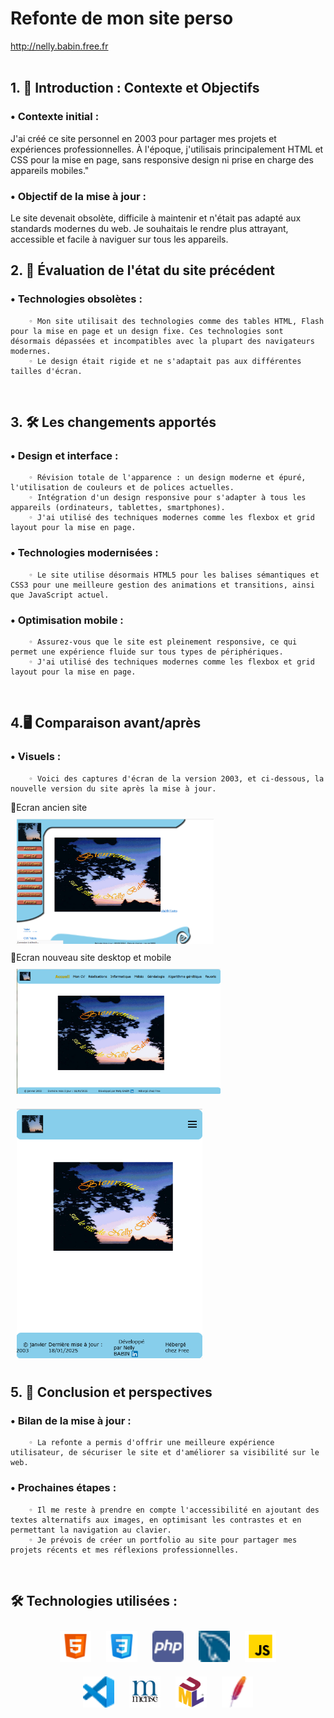 # <h1>Refonte de mon site perso</h1>
<a href="https://github.com/nelbab/projet-herbier-facile/blob/main/conception.md" target="_blank" title="Mon site perso">http://nelly.babin.free.fr </a>  
<br/>

## 1. 🚀 Introduction : Contexte et Objectifs
###    • Contexte initial : 
J'ai créé ce site personnel en 2003 pour partager mes projets et expériences professionnelles. À l'époque, j'utilisais principalement HTML et CSS pour la mise en page, sans responsive design ni prise en charge des appareils mobiles."
###    • Objectif de la mise à jour : 
Le site devenait obsolète, difficile à maintenir et n'était pas adapté aux standards modernes du web. Je souhaitais le rendre plus attrayant, accessible et facile à naviguer sur tous les appareils.
<br />

## 2. 🔭 Évaluation de l'état du site précédent
###    • Technologies obsolètes :
        ◦ Mon site utilisait des technologies comme des tables HTML, Flash pour la mise en page et un design fixe. Ces technologies sont désormais dépassées et incompatibles avec la plupart des navigateurs modernes.
        ◦ Le design était rigide et ne s'adaptait pas aux différentes tailles d'écran.
<br />

## 3. 🛠️ Les changements apportés
###    • Design et interface :
        ◦ Révision totale de l'apparence : un design moderne et épuré, l'utilisation de couleurs et de polices actuelles.
        ◦ Intégration d'un design responsive pour s'adapter à tous les appareils (ordinateurs, tablettes, smartphones).
        ◦ J'ai utilisé des techniques modernes comme les flexbox et grid layout pour la mise en page.
###    • Technologies modernisées :
        ◦ Le site utilise désormais HTML5 pour les balises sémantiques et CSS3 pour une meilleure gestion des animations et transitions, ainsi que JavaScript actuel.
###    • Optimisation mobile :
        ◦ Assurez-vous que le site est pleinement responsive, ce qui permet une expérience fluide sur tous types de périphériques.
        ◦ J'ai utilisé des techniques modernes comme les flexbox et grid layout pour la mise en page.
<br />

## 4.🖥️ Comparaison avant/après
###    • Visuels :
        ◦ Voici des captures d'écran de la version 2003, et ci-dessous, la nouvelle version du site après la mise à jour.
🎴Ecran ancien site<br />
<img style="margin: 10px" src="images/ancien-site.png" alt="ancien site" title="ancien site" height="200px" />
<br />
🎴Ecran nouveau site desktop et mobile<br />
<img style="margin: 10px" src="images/nouveau-site-desktop.png" alt="nouveau site desktop" title="nouveau site desktop" height="200px" />
<img style="margin: 10px" src="images/nouveau-site-mobile.png" alt="nouveau site modile" title="nouveau site mobile" height="400px" />
 <br />

## 5. 🎯 Conclusion et perspectives
###    • Bilan de la mise à jour :
        ◦ La refonte a permis d'offrir une meilleure expérience utilisateur, de sécuriser le site et d'améliorer sa visibilité sur le web.
###    • Prochaines étapes :
        ◦ Il me reste à prendre en compte l'accessibilité en ajoutant des textes alternatifs aux images, en optimisant les contrastes et en permettant la navigation au clavier.
        ◦ Je prévois de créer un portfolio au site pour partager mes projets récents et mes réflexions professionnelles.

<br />

## <h2> 🛠️ Technologies utilisées : </h2>
<div align="center">
<a href="https://en.wikipedia.org/wiki/HTML5" target="_blank"><img style="margin: 10px" src="images/html5.png" alt="HTML5" title="HTML5" height="50" /></a> 
<a href="https://www.w3schools.com/css/" target="_blank"><img style="margin: 10px" src="images/css3.png" alt="CSS3" title="CSS3" height="50" /></a>  
<a href="https://www.php.net/" target="_blank"><img style="margin: 10px" src="images/php.png" alt="PHP" title="PHP" height="50" /></a>  
<a href="https://www.mysql.com/" target="_blank"><img style="margin: 10px" src="images/mysql.png" alt="MySQL" title="MySQL" height="50" /></a>  
<a href="https://www.javascript.com/" target="_blank"><img style="margin: 10px" src="images/js.png" alt="JavaScript" title="JavaScript" height="50" /></a>  
<br />
<a href="https://code.visualstudio.com/" target="_blank"><img style="margin: 10px" src="images/visualStudiocode.png" alt="Visual Studio Code" title="Visual Studio Code" height="50" /></a>
<a href="https://fr.wikipedia.org/wiki/Merise_(informatique)" target="_blank" title="Merise"><img style="margin: 10px" src="images/merise.png" alt="Merise" title="Merise" height="50" /></a>
<a href="https://www.uml.org/what-is-uml.htm" target="_blank"><img style="margin: 10px" src="images/UML.png" alt="UML" title="UML" height="50" /></a>
<a href="https://httpd.apache.org" target="_blank"><img style="margin: 10px" src="images/apache.png" alt="Apache" title="Apache" height="50" /></a>   
</div>

<br />
 
